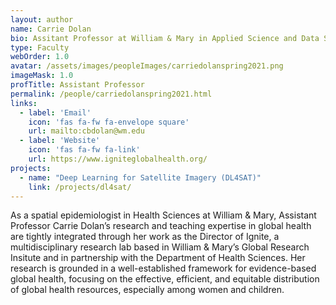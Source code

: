 ```yaml
---
layout: author
name: Carrie Dolan
bio: Assitant Professor at William & Mary in Applied Science and Data Science.
type: Faculty
webOrder: 1.0
avatar: /assets/images/peopleImages/carriedolanspring2021.png
imageMask: 1.0
profTitle: Assistant Professor
permalink: /people/carriedolanspring2021.html 
links:
  - label: 'Email'
    icon: 'fas fa-fw fa-envelope square'
    url: mailto:cbdolan@wm.edu
  - label: 'Website'
    icon: 'fas fa-fw fa-link'
    url: https://www.igniteglobalhealth.org/
projects:
  - name: "Deep Learning for Satellite Imagery (DL4SAT)"
    link: /projects/dl4sat/
---
```

As a spatial epidemiologist in Health Sciences at William & Mary, Assistant Professor Carrie Dolan’s research and teaching expertise in global health are tightly integrated through her work as the Director of Ignite, a multidisciplinary research lab based in William & Mary’s Global Research Insitute and in partnership with the Department of Health Sciences. Her research is grounded in a well-established framework for evidence-based global health, focusing on the effective, efficient, and equitable distribution of global health resources, especially among women and children.